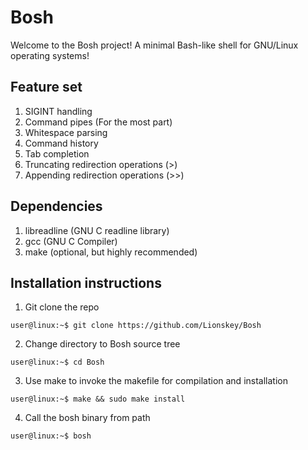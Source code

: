 # Bosh

Welcome to the Bosh project! A minimal Bash-like shell for GNU/Linux operating systems!

## Feature set
1. SIGINT handling
2. Command pipes (For the most part)
3. Whitespace parsing
4. Command history
5. Tab completion
6. Truncating redirection operations (>)
7. Appending redirection operations (>>)

## Dependencies
1. libreadline (GNU C readline library)
2. gcc (GNU C Compiler)
3. make (optional, but highly recommended)

## Installation instructions
1. Git clone the repo

```
user@linux:~$ git clone https://github.com/Lionskey/Bosh
```

2. Change directory to Bosh source tree

```
user@linux:~$ cd Bosh
```

3. Use make to invoke the makefile for compilation and installation

```
user@linux:~$ make && sudo make install
```

4. Call the bosh binary from path

```
user@linux:~$ bosh
```
